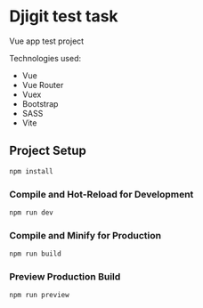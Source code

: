 # Djigit test task

Vue app test project

Technologies used:

- Vue
- Vue Router
- Vuex
- Bootstrap
- SASS
- Vite


## Project Setup

```sh
npm install
```

### Compile and Hot-Reload for Development

```sh
npm run dev
```

### Compile and Minify for Production

```sh
npm run build
```

### Preview Production Build

```sh
npm run preview
```
